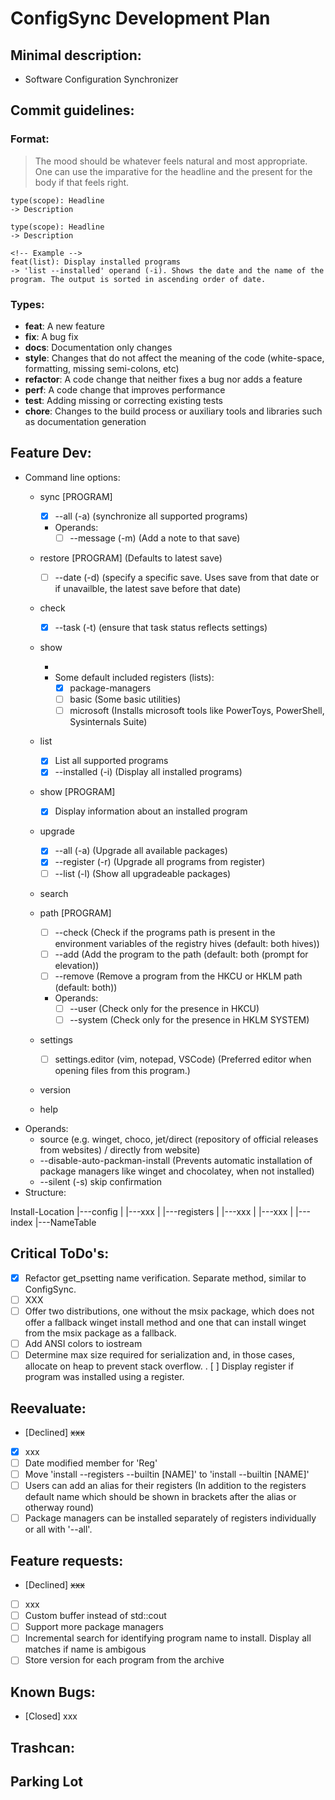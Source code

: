 # ConfigSync Development Plan

## Minimal description:
 - Software Configuration Synchronizer

## Commit guidelines:
### Format:
> The mood should be whatever feels natural and most appropriate. One can use the imparative for the headline and the present for the body if that feels right.
```Git
type(scope): Headline
-> Description

type(scope): Headline
-> Description

<!-- Example -->
feat(list): Display installed programs
-> 'list --installed' operand (-i). Shows the date and the name of the program. The output is sorted in ascending order of date.
```

### Types:
* **feat**: A new feature
* **fix**: A bug fix
* **docs**: Documentation only changes
* **style**: Changes that do not affect the meaning of the code (white-space, formatting, missing
semi-colons, etc)
* **refactor**: A code change that neither fixes a bug nor adds a feature
* **perf**: A code change that improves performance
* **test**: Adding missing or correcting existing tests
* **chore**: Changes to the build process or auxiliary tools and libraries such as documentation
generation

## Feature Dev:
- Command line options:
    + sync [PROGRAM]
        - [x] --all (-a) (synchronize all supported programs)
        - Operands:
            - [ ] --message (-m) (Add a note to that save)
    + restore [PROGRAM] (Defaults to latest save)
        - [ ] --date (-d) (specify a specific save. Uses save from that date or if unavailble, the latest save before that date)
    + check
        - [x] --task (-t) (ensure that task status reflects settings)
    + show

        - 
        + Some default included registers (lists):
            - [x] package-managers
            - [ ] basic (Some basic utilities)
            - [ ] microsoft (Installs microsoft tools like PowerToys, PowerShell, Sysinternals Suite)

    + list
        - [x] List all supported programs
        - [x] --installed (-i) (Display all installed programs)
    + show [PROGRAM]
        - [x] Display information about an installed program
    + upgrade
        - [x] --all (-a) (Upgrade all available packages)
        - [x] --register (-r) (Upgrade all programs from register)
        - [ ] --list (-l) (Show all upgradeable packages)
    + search
    + path [PROGRAM]
        - [ ] --check (Check if the programs path is present in the environment variables of the registry hives (default: both hives))
        - [ ] --add (Add the program to the path (default: both (prompt for elevation))
        - [ ] --remove (Remove a program from the HKCU or HKLM path (default: both))
        - Operands:    
            - [ ] --user (Check only for the presence in HKCU)
            - [ ] --system (Check only for the presence in HKLM SYSTEM)
    + settings
        - [ ] settings.editor (vim, notepad, VSCode) (Preferred editor when opening files from this program.)
    + version
    + help
- Operands:
    + source (e.g. winget, choco, jet/direct (repository of official releases from websites) / directly from website)
    + --disable-auto-packman-install (Prevents automatic installation of package managers like winget and chocolatey, when not installed)
    + --silent (-s) skip confirmation
- Structure:

Install-Location
    |---config
    |    |---xxx
    |
    |---registers
    |    |---xxx
    |    |---xxx
    |
    |---index
        |---NameTable


## Critical ToDo's:
- [x] Refactor get_psetting name verification. Separate method, similar to ConfigSync.
- [ ] XXX
- [ ] Offer two distributions, one without the msix package, which does not offer a fallback winget install method and one that can install winget from the msix package as a fallback.
- [ ] Add ANSI colors to iostream
- [ ] Determine max size required for serialization and, in those cases, allocate on heap to prevent stack overflow.
. [ ] Display register if program was installed using a register.
## Reevaluate:
- [Declined] ~~xxx~~
- [x] xxx
- [ ] Date modified member for 'Reg'
- [ ] Move 'install --registers --builtin [NAME]' to 'install --builtin [NAME]'
- [ ] Users can add an alias for their registers (In addition to the registers default name which should be shown in brackets after the alias or otherway round)
- [ ] Package managers can be installed separately of registers individually or all with '--all'.

## Feature requests:
- [Declined] ~~xxx~~
- [ ] xxx
- [ ] Custom buffer instead of std::cout
- [ ] Support more package managers
- [ ] Incremental search for identifying program name to install. Display all matches if name is ambigous
- [ ] Store version for each program from the archive

## Known Bugs:
- [Closed] xxx


## Trashcan:
<!-- code -->


## Parking Lot
<!-- CS::Saves S(savesFile);
            S.load();
            uint64_t tst = S.get_last_tst(canName);
            uint64_t daytst = CS::Utility::day_timestamp();
            uint64_t 
            if(tst != 0 && daytst < tst && tst <= daytst + 86400){
                S.erase_save(canName, tst);    
            } -->
<!-- std::cout << "Please enter a name for the register\n" << std::flush;
                                    bool nameLoop = true;
                                    while(nameLoop != false){
                                        std::string name;
                                        std::getline(std::cin, name);
                                        if(name.empty()){
                                            continue;
                                        }
                                        else if(name.find_first_not_of("abcdefghijklmnopqrstuvwxyzABCDEFGHIJKLMNOPQRSTUVWXYZ01234567890_-") != std::string::npos){
                                            std::cout << ANSI_COLOR_RED << "Invalid characters in name. Please try again." << ANSI_COLOR_RESET << std::endl;
                                            std::this_thread::sleep_for(std::chrono::milliseconds(1000));
                                        }
                                        else{
                                            newReg.version = VERSION;
                                            newReg.uuid = Jet::Registers::generate_UUID();
                                            newReg.timestamp = Jet::Registers::timestamp();
                                            newReg.lastUsed = Jet::Registers::timestamp();
                                            newReg.name = name;
                                            std::cout << "Register members:\n" << std::flush;
                                            for(const auto& elem : newReg.vec){
                                                std::cout << elem << std::endl;
                                            }
                                            std::cout << "Register name: " << newReg.name << std::endl;
                                            std::cout << "uuid: " << newReg.uuid << std::endl;
                                            std::cout << "timestamp: " << newReg.timestamp << std::endl;
                                            std::cout << "lastUsed: " << newReg.lastUsed << std::endl;

                                            std::ofstream of(exeLoc + "\\registers\\" + newReg.uuid);
                                            Jet::Serializer::serialize(of, newReg);
                                            of.close();

                                            std::cout << "New register was added!" << std::endl;
                                            Jet::Registers::Reg dR;
                                            std::ifstream in(exeLoc + "\\registers\\" + newReg.uuid);
                                            Jet::Serializer::deserialize(in, dR);
                                            std::cout << "Debug: " << dR.version << "\n"
                                            << "dR.uuid: " << dR.uuid << "\n"
                                            << "dR.timestamp: " << dR.timestamp << "\n"
                                            << "dR.lastUsed: " << dR.lastUsed << "\n"
                                            << "dR.vec[0]: " << dR.vec[0] << "\n"
                                            << "dR.vec[1]: " << dR.vec[1] << "\n"
                                            << "dR.name: " << dR.name << "\n" << std::flush;
                                            std::exit(EXIT_SUCCESS);
                                        }
                                    } -->
<!--   
    // const uint64_t serivers = 1; // Serializer version
    
    // /**
    //  * @brief Template for serializing integral data types
    //  * @param data Integral value
    //  */
    // template <typename T>
    // void serialize(std::ofstream& out, const T& data){
    //     static_assert(std::is_integral<T>::value, "optional message");
    //     // Serializer version;
    //     out.write(reinterpret_cast<const char*>(&serivers), sizeof(serivers));

    //     // Write data
    //     out.write(reinterpret_cast<const char*>(&data), sizeof(T));
    // }
    
    // /**
    //  * @brief Overload for strings
    //  * @param data String 
    //  */
    // template <>
    // void serialize(std::ofstream& out, const std::string& data){
    //     // Serializer version;
    //     out.write(reinterpret_cast<const char*>(&serivers), sizeof(serivers));
        
    //     // Write size of data
    //     const uint64_t dsize = static_cast<uint64_t>(data.length());
    //     out.write(reinterpret_cast<const char*>(&dsize), sizeof(dsize));

    //     // Write data
    //     out.write(data.data(), dsize);
    // }

    // // Overload for vectors
    // template <typename T>
    // void serialize(std::ofstream& out, std::vector<T>& vec){
    //     // Serializer version
    //     out.write(reinterpret_cast<const char*>(&serivers), sizeof(serivers));

    //     // Element num
    //     const uint64_t vecSize = vec.size();
    //     out.write(reinterpret_cast<const char*>(&vecSize), sizeof(vecSize));

    //     // const auto t1 = std::chrono::high_resolution_clock::now();
    //     for(const auto& el : vec){
    //         // elem length
    //         const uint64_t dsize = el.length();
    //         out.write(reinterpret_cast<const char*>(&dsize), sizeof(dsize));
            
    //         // write elem
    //         out.write(el.data(), dsize);
    //     }
    //     // const auto t2 = std::chrono::high_resolution_clock::now();
    //     // const auto duration = t2 - t1;
    //     // const auto conv =  std::chrono::duration_cast<std::chrono::nanoseconds>(duration);
    //     // std::cout << "Vector serialized in: " << conv << "\n";
    // }
    
    
    // /**
    //  * @brief Template for deserializing integral data types
    //  * @param in Input stream
    //  * @param value Integral
    //  */
    // template <typename T>
    // void deserialize(std::ifstream& in, T& value){
    //     static_assert(std::is_integral<T>::value, "optional message");
    //     // serializer 
    //     uint64_t serial;
    //     in.read(reinterpret_cast<char*>(&serial), sizeof(serial));
    //     if(serial != serivers){
    //         return;
    //     }
    //     // read value
    //     in.read(reinterpret_cast<char*>(&value), sizeof(T));
    // }

    // /**
    //  * @brief Overload for string types
    //  * @param in Input stream
    //  * @param data String
    //  */
    // template <>
    // void deserialize(std::ifstream& in, std::string& data){
    //     // serializer version
    //     uint64_t serial;
    //     in.read(reinterpret_cast<char*>(&serial), sizeof(serial));
    //     if(serial != serivers){
    //         return;
    //     }

    //     // data size
    //     uint64_t dsize;
    //     in.read(reinterpret_cast<char*>(&dsize), sizeof(dsize));
        
    //     // data
    //     data.resize(dsize);
    //     in.read(data.data(), dsize);
    // }

    // /**
    //  * @brief Overload for vectors with multipe types
    //  * @param in Input stream
    //  * @param data String
    //  */
    // template <typename T>
    // void deserialize(std::ifstream& in, std::vector<T>& vec){
    //     // version
    //     uint64_t serial;
    //     in.read(reinterpret_cast<char*>(&serial), sizeof(serial));
    //     if(serial != serivers){
    //         return;
    //     }
    //     // elem num
    //     uint64_t elnum;
    //     in.read(reinterpret_cast<char*>(&elnum), sizeof(elnum));
    //     vec.resize(elnum);
    //     for(unsigned i = 0; i < elnum; i++){
    //         // read elem size
    //         uint64_t elsize;
    //         in.read(reinterpret_cast<char*>(&elsize), sizeof(uint64_t));
    //         // resize vector
    //         vec[i].resize(elsize);
    //         // Read element
    //         in.read(vec[i].data(), elsize);
    //     }
    // } -->
<!--  Link for AppInstaller-Installer msixbundle https://aka.ms/getwinget -->
<!-- code -->
<!--   template <typename T>
    void dsrlint(char* buffer, T& val){
        static_assert(std::is_integral<T>(), "Type must be an integral type");
        const size_t size = sizeof(T);
        for(unsigned i = 0; i < size; i++){
            // val |= (buffer << (i * 8));
        }
    }
 -->
 <!--  /**
     * @brief Serialize integral types
     * @param buff char* buffer to store serialized value
     * @param val value to serialize
     */ 
    template <typename T>
    void srlint(char* buff,  const T& val){
        static_assert(std::is_integral<T>(), "Type must be an integral type");
        const size_t size = sizeof(T);
        for(unsigned i = 0; i < size; i++){
            // Shifts the value val to the right by i * size bits and performs a bitwise AND operation with 0xFF to isolate each byte. 
            buff[i] = (val >> (i * 8)) & 0xFF;
        }
    } -->